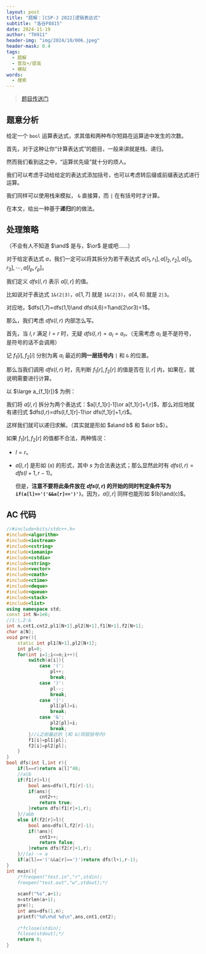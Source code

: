 ```yaml
---
layout: post
title: "题解：[CSP-J 2022]逻辑表达式"
subtitle: "洛谷P8815"
date: 2024-11-19
author: "TH911"
header-img: "img/2024/10/006.jpeg"
header-mask: 0.4
tags:
  - 题解
  - 普及+/提高
  - 模拟
words:
  - 搜索
---
```


> [题目传送门](https://www.luogu.com.cn/problem/P8815)

## 题意分析

给定一个 `bool` 运算表达式，求其值和两种布尔短路在运算途中发生的次数。

首先，对于这种让你“计算表达式”的题目，一般来讲就是栈、递归。

然而我们看到这之中，“运算优先级”就十分的烦人。

我们可以考虑手动给给定的表达式添加括号，也可以考虑转后缀或前缀表达式进行运算。

我们同样可以使用栈来模拟， `&` 直接算，而 `|` 在有括号时才计算。

在本文，给出一种基于**递归**的的做法。

## 处理策略

（不会有人不知道 $\and$ 是与，$\or$ 是或吧......）

对于给定表达式 $a$，我们一定可以将其拆分为若干表达式 $a[l_1,r_1],a[l_2,r_2],a[l_3,r_3],\cdots,a[l_p,r_p]$。

我们定义 $dfs(l,r)$ 表示 $a[l,r]$ 的值。

比如说对于表达式 `1&(2|3)`，$a[1,7]$ 就是 `1&(2|3)`，$a[4,6]$ 就是 `2|3`。

对应地，$dfs(1,7)=dfs(1,1)\and dfs(4,6)=1\and(2\or3)=1$。

那么，我们考虑 $dfs(l,r)$ 内部怎么写。

首先，当 $l,r$ 满足 $l=r$ 时，无疑 $dfs(l,r)=a_l=a_r$。（无需考虑 $a_l$ 是不是符号，是符号的话不会调用）

记 $f_1[i],f_2[i]$ 分别为离 $a_i$ 最近的**同一层括号内** `|` 和 `&` 的位置。

那么当我们调用 $dfs(l,r)$ 时，先判断 $f_1[r],f_2[r]$ 的值是否在 $[l,r]$ 内，如果在，就说明需要进行计算。

以 $\large a_{f_1[r]}$ 为例：

我们将 $a[l,r]$ 拆分为两个表达式：$a[l,f_1[r]-1]\or a[f_1[r]+1,r]$，那么对应地就有递归式 $dfs(l,r)=dfs(l,f_1[r]-1)\or dfs(f_1[r]+1,r)$。

这样我们就可以递归求解。（其实就是形如 $a\and b$ 和 $a\or b$）。

如果 $f_1[r],f_2[r]$ 的值都不合法，两种情况：

* $l=r$。

* $a[l,r]$ 是形如 $(s)$ 的形式，其中 $s$ 为合法表达式；那么显然此时有 $dfs(l,r)=dfs(l+1,r-1)$。

  但是，**注意不要将此条件放在 $dfs(l,r)$ 的开始的同时判定条件写为 `if(a[l]=='('&&a[r]==')')`**。因为，$a[l,r]$ 同样也能形如 $(b)\and(c)$。

## AC 代码

```cpp
//#include<bits/stdc++.h>
#include<algorithm> 
#include<iostream>
#include<cstring>
#include<iomanip>
#include<cstdio>
#include<string>
#include<vector>
#include<cmath>
#include<ctime>
#include<deque>
#include<queue>
#include<stack>
#include<list>
using namespace std;
const int N=1e6;
//1:|,2:& 
int n,cnt1,cnt2,pl1[N+1],pl2[N+1],f1[N+1],f2[N+1];
char a[N];
void pre(){
	static int pl1[N+1],pl2[N+1];
	int pl=0;
    for(int i=1;i<=n;i++){
    	switch(a[i]){
    		case '(':
    			pl++;
    			break;
    		case ')':
    			pl--;
    			break;
    		case '|':
    			pl1[pl]=i;
    			break;
    		case '&':
    			pl2[pl]=i;
    			break;
		}//i之前最近的 |和 &(同层括号内)
		f1[i]=pl1[pl];
		f2[i]=pl2[pl];
    }
}
bool dfs(int l,int r){
	if(l==r)return a[l]^48;
	//a|b
	if(f1[r]>l){
		bool ans=dfs(l,f1[r]-1);
		if(ans){
			cnt2++;
			return true;
		}return dfs(f1[r]+1,r);
	}//a&b
	else if(f2[r]>l){
		bool ans=dfs(l,f2[r]-1);
		if(!ans){
			cnt1++;
			return false;
		}return dfs(f2[r]+1,r);
	}//(a) -> a
	if(a[l]=='('&&a[r]==')')return dfs(l+1,r-1);
}
int main(){
	/*freopen("test.in","r",stdin);
	freopen("test.out","w",stdout);*/
	
    scanf("%s",a+1);
    n=strlen(a+1);
	pre();
    int ans=dfs(1,n);
	printf("%d\n%d %d\n",ans,cnt1,cnt2);
    
	/*fclose(stdin);
	fclose(stdout);*/
	return 0;
}
```

